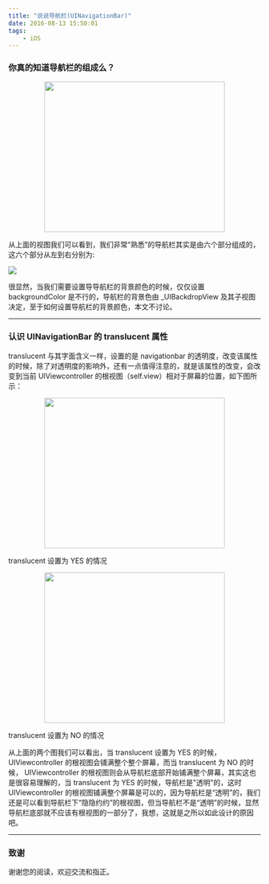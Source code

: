 ```yaml
---
title: "说说导航栏(UINavigationBar)"
date: 2016-08-13 15:50:01
tags:
	- iOS
---
```


### **你真的知道导航栏的组成么？**
<!--more-->
<div  align="center"> 
	<img src="http://7xskiu.com2.z0.glb.clouddn.com/navigationbar_component.png" width = "360" height = "300" align=center />
</div>

从上面的视图我们可以看到，我们非常“熟悉”的导航栏其实是由六个部分组成的，这六个部分从左到右分别为:  

![](http://7xskiu.com2.z0.glb.clouddn.com/component_names.png)

很显然，当我们需要设置导导航栏的背景颜色的时候，仅仅设置 backgroundColor 是不行的，导航栏的背景色由 _UIBackdropView 及其子视图决定，至于如何设置导航栏的背景颜色，本文不讨论。  
 
---
### **认识 UINavigationBar 的 translucent 属性**
translucent 与其字面含义一样，设置的是 navigationbar 的透明度，改变该属性的时候，除了对透明度的影响外，还有一点值得注意的，就是该属性的改变，会改变到当前 UIViewcontroller 的根视图（self.view）相对于屏幕的位置，如下图所示：
<div  align="center"> 
	<img src="http://7xskiu.com2.z0.glb.clouddn.com/translucent_yes.png" width = "360" height = "300" align=center />
</div>  
 

translucent 设置为 YES 的情况
<div  align="center"> 
	<img src="http://7xskiu.com2.z0.glb.clouddn.com/translucent_no.png" width = "360" height = "300" align=center />
</div>  

translucent 设置为 NO 的情况  
  
  从上面的两个图我们可以看出，当 translucent 设置为 YES 的时候，UIViewcontroller 的根视图会铺满整个整个屏幕，而当 translucent 为 NO 的时候， UIViewcontroller 的根视图则会从导航栏底部开始铺满整个屏幕，其实这也是很容易理解的，当 translucent 为 YES 的时候，导航栏是"透明"的，这时 UIViewcontroller 的根视图铺满整个屏幕是可以的，因为导航栏是“透明”的，我们还是可以看到导航栏下“隐隐约约”的根视图，但当导航栏不是“透明”的时候，显然导航栏底部就不应该有根视图的一部分了，我想，这就是之所以如此设计的原因吧。
  
---  
### 致谢
谢谢您的阅读，欢迎交流和指正。
